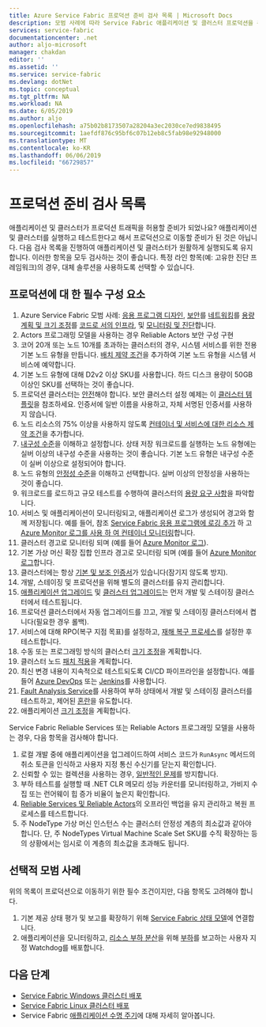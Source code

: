 ```yaml
---
title: Azure Service Fabric 프로덕션 준비 검사 목록 | Microsoft Docs
description: 모범 사례에 따라 Service Fabric 애플리케이션 및 클러스터 프로덕션을 준비합니다.
services: service-fabric
documentationcenter: .net
author: aljo-microsoft
manager: chakdan
editor: ''
ms.assetid: ''
ms.service: service-fabric
ms.devlang: dotNet
ms.topic: conceptual
ms.tgt_pltfrm: NA
ms.workload: NA
ms.date: 6/05/2019
ms.author: aljo
ms.openlocfilehash: a75b02b8173507a28204a3ec2030ce7ed9838495
ms.sourcegitcommit: 1aefdf876c95bf6c07b12eb8c5fab98e92948000
ms.translationtype: MT
ms.contentlocale: ko-KR
ms.lasthandoff: 06/06/2019
ms.locfileid: "66729857"
---
```

# <a name="production-readiness-checklist"></a>프로덕션 준비 검사 목록

애플리케이션 및 클러스터가 프로덕션 트래픽을 허용할 준비가 되었나요? 애플리케이션 및 클러스터를 실행하고 테스트한다고 해서 프로덕션으로 이동할 준비가 된 것은 아닙니다. 다음 검사 목록을 진행하여 애플리케이션 및 클러스터가 원활하게 실행되도록 유지합니다. 이러한 항목을 모두 검사하는 것이 좋습니다. 특정 라인 항목(예: 고유한 진단 프레임워크)의 경우, 대체 솔루션을 사용하도록 선택할 수 있습니다.


## <a name="prerequisites-for-production"></a>프로덕션에 대 한 필수 구성 요소
1. Azure Service Fabric 모범 사례: [응용 프로그램 디자인](./service-fabric-best-practices-applications.md), [보안](./service-fabric-best-practices-security.md)를 [네트워킹](./service-fabric-best-practices-networking.md)를 [용량 계획 및 크기 조정](./service-fabric-best-practices-capacity-scaling.md)를 [코드로 서의 인프라](./service-fabric-best-practices-infrastructure-as-code.md), 및 [모니터링 및 진단](./service-fabric-best-practices-monitoring.md)합니다. 
1. Actors 프로그래밍 모델을 사용하는 경우 Reliable Actors 보안 구성 구현
1. 코어 20개 또는 노드 10개를 초과하는 클러스터의 경우, 시스템 서비스를 위한 전용 기본 노드 유형을 만듭니다. [배치 제약 조건](service-fabric-cluster-resource-manager-advanced-placement-rules-placement-policies.md)을 추가하여 기본 노드 유형을 시스템 서비스에 예약합니다.
1. 기본 노드 유형에 대해 D2v2 이상 SKU를 사용합니다. 하드 디스크 용량이 50GB 이상인 SKU를 선택하는 것이 좋습니다.
1. 프로덕션 클러스터는 [안전](service-fabric-cluster-security.md)해야 합니다. 보안 클러스터 설정 예제는 이 [클러스터 템플릿](https://github.com/Azure-Samples/service-fabric-cluster-templates/tree/master/7-VM-Windows-3-NodeTypes-Secure-NSG)을 참조하세요. 인증서에 일반 이름을 사용하고, 자체 서명된 인증서를 사용하지 않습니다.
1. 노드 리소스의 75% 이상을 사용하지 않도록 [컨테이너 및 서비스에 대한 리소스 제약 조건](service-fabric-resource-governance.md)을 추가합니다. 
1. [내구성 수준](service-fabric-cluster-capacity.md#the-durability-characteristics-of-the-cluster)을 이해하고 설정합니다. 상태 저장 워크로드를 실행하는 노드 유형에는 실버 이상의 내구성 수준을 사용하는 것이 좋습니다. 기본 노드 유형은 내구성 수준이 실버 이상으로 설정되어야 합니다.
1. 노드 유형의 [안정성 수준](service-fabric-cluster-capacity.md#the-reliability-characteristics-of-the-cluster)을 이해하고 선택합니다. 실버 이상의 안정성을 사용하는 것이 좋습니다.
1. 워크로드를 로드하고 규모 테스트를 수행하여 클러스터의 [용량 요구 사항](service-fabric-cluster-capacity.md)을 파악합니다. 
1. 서비스 및 애플리케이션이 모니터링되고, 애플리케이션 로그가 생성되어 경고와 함께 저장됩니다. 예를 들어, 참조 [Service Fabric 응용 프로그램에 로깅 추가](service-fabric-how-to-diagnostics-log.md) 하 고 [Azure Monitor 로그를 사용 하 여 컨테이너 모니터링](service-fabric-diagnostics-oms-containers.md)합니다.
1. 클러스터 경고로 모니터링 되며 (예를 들어 [Azure Monitor 로그](service-fabric-diagnostics-event-analysis-oms.md)). 
1. 기본 가상 머신 확장 집합 인프라 경고로 모니터링 되며 (예를 들어 [Azure Monitor 로그](service-fabric-diagnostics-oms-agent.md)합니다.
1. 클러스터에는 항상 [기본 및 보조 인증서](service-fabric-cluster-security-update-certs-azure.md)가 있습니다(잠기지 않도록 방지).
1. 개발, 스테이징 및 프로덕션을 위해 별도의 클러스터를 유지 관리합니다. 
1. [애플리케이션 업그레이드](service-fabric-application-upgrade.md) 및 [클러스터 업그레이드](service-fabric-tutorial-upgrade-cluster.md)는 먼저 개발 및 스테이징 클러스터에서 테스트됩니다. 
1. 프로덕션 클러스터에서 자동 업그레이드를 끄고, 개발 및 스테이징 클러스터에서 켭니다(필요한 경우 롤백). 
1. 서비스에 대해 RPO(복구 지점 목표)를 설정하고, [재해 복구 프로세스](service-fabric-disaster-recovery.md)를 설정한 후 테스트합니다.
1. 수동 또는 프로그래밍 방식의 클러스터 [크기 조정](service-fabric-cluster-scaling.md)을 계획합니다.
1. 클러스터 노드 [패치 적용](service-fabric-patch-orchestration-application.md)을 계획합니다. 
1. 최신 변경 내용이 지속적으로 테스트되도록 CI/CD 파이프라인을 설정합니다. 예를 들어 [Azure DevOps](service-fabric-tutorial-deploy-app-with-cicd-vsts.md) 또는 [Jenkins](service-fabric-cicd-your-linux-applications-with-jenkins.md)를 사용합니다.
1. [Fault Analysis Service](service-fabric-testability-overview.md)를 사용하여 부하 상태에서 개발 및 스테이징 클러스터를 테스트하고, 제어된 [혼란](service-fabric-controlled-chaos.md)을 유도합니다. 
1. 애플리케이션 [크기 조정](service-fabric-concepts-scalability.md)을 계획합니다. 


Service Fabric Reliable Services 또는 Reliable Actors 프로그래밍 모델을 사용하는 경우, 다음 항목을 검사해야 합니다.
1. 로컬 개발 중에 애플리케이션을 업그레이드하여 서비스 코드가 `RunAsync` 메서드의 취소 토큰을 인식하고 사용자 지정 통신 수신기를 닫는지 확인합니다.
1. 신뢰할 수 있는 컬렉션을 사용하는 경우, [일반적인 문제](service-fabric-work-with-reliable-collections.md)를 방지합니다.
1. 부하 테스트를 실행할 때 .NET CLR 메모리 성능 카운터를 모니터링하고, 가비지 수집 또는 런어웨이 힙 증가 비율이 높은지 확인합니다.
1. [Reliable Services 및 Reliable Actors](service-fabric-reliable-services-backup-restore.md)의 오프라인 백업을 유지 관리하고 복원 프로세스를 테스트합니다.
1. 주 NodeType 가상 머신 인스턴스 수는 클러스터 안정성 계층의 최소값과 같아야 합니다. 단, 주 NodeTypes Virtual Machine Scale Set SKU를 수직 확장하는 등의 상황에서는 임시로 이 계층의 최소값을 초과해도 됩니다.

## <a name="optional-best-practices"></a>선택적 모범 사례

위의 목록이 프로덕션으로 이동하기 위한 필수 조건이지만, 다음 항목도 고려해야 합니다.
1. 기본 제공 상태 평가 및 보고를 확장하기 위해 [Service Fabric 상태 모델](service-fabric-health-introduction.md)에 연결합니다.
1. 애플리케이션을 모니터링하고, [리소스 부하 분산](service-fabric-cluster-resource-manager-balancing.md)을 위해 [부하](service-fabric-cluster-resource-manager-metrics.md)를 보고하는 사용자 지정 Watchdog를 배포합니다. 


## <a name="next-steps"></a>다음 단계
* [Service Fabric Windows 클러스터 배포](service-fabric-tutorial-create-vnet-and-windows-cluster.md)
* [Service Fabric Linux 클러스터 배포](service-fabric-tutorial-create-vnet-and-linux-cluster.md)
* Service Fabric [애플리케이션 수명 주기](service-fabric-application-lifecycle.md)에 대해 자세히 알아봅니다.
